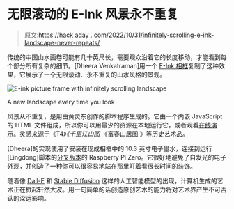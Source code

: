 # 无限滚动的 E-Ink 风景永不重复

> 原文:[https://hack aday . com/2022/10/31/infinitely-scrolling-e-ink-landscape-never-repeats/](https://hackaday.com/2022/10/31/infinitely-scrolling-e-ink-landscape-never-repeats/)

传统的中国山水画卷可能有几十英尺长，需要观众沿着它的长度移动，才能看到每个部分所有复杂的细节。[Dheera Venkatraman]用一个 [E-Ink 相框](https://dheera.net/projects/einkframe/)复制了这种效果，它展示了一个无限滚动、永不重复的山水风格的景观。

![E-ink picture frame with infinitely scrolling landscape](../Images/e3bc1f0f872ff0314a99d4aa5164b985.png)

A new landscape every time you look

风景从不重复，是用由黄灵东创作的脚本程序生成的。它由一个内嵌 JavaScript 的 HTML 文件组成，所以你可以用最少的资源在本地运行它，或者观看[在线演示](http://shan-shui-inf.lingdong.works/)。灵感来源于《T4》*《千里江山图* 《富春山居图 》等历史艺术品。

[Dheera]的实现使用了安装在现成相框中的 10.3 英寸电子墨水，连接到运行[Lingdong]脚本的[分叉版本](https://github.com/dheera/shan-shui-inf)的 Raspberry Pi Zero。它很好地避免了自发光的电子外观，并创造了一种你可以很容易地站在那里盯着看很长时间的装饰。

随着像 [Dall-E](https://hackaday.com/2022/07/03/ai-image-generation-sharpens-your-bad-photos-and-kills-photography/) 和 [Stable Diffusion](https://hackaday.com/2022/10/24/how-the-art-generating-ai-of-stable-diffusion-works/) 这样的人工智能模型的出现，计算机生成的艺术正在掀起轩然大波。用一句简单的话创造原创艺术的能力将对艺术界产生不可否认的深远影响。